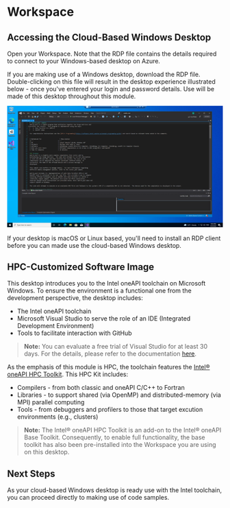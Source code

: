 
# Workspace 

## Accessing the Cloud-Based Windows Desktop 

<!--- RDP on other non-Windows platforms --->

Open your Workspace. Note that the RDP file contains the details required to connect to your Windows-based desktop on Azure. 

If you are making use of a Windows desktop, download the RDP file. Double-clicking on this file will result in the desktop experience illustrated below - once you've entered your login and password details. Use will be made of this desktop throughout this module. 

![oneAPI desktop](https://raw.githubusercontent.com/ianl-terawe/academy/main/hpc/prototyping/media/oneAPIdesktop.png "oneAPI desktop")

If your desktop is macOS or Linux based, you'll need to install an RDP client before you can made use the cloud-based Windows desktop. 

<!--- Please refer to ??? for an RDP client appropriate for your laptop or desktop. --->

## HPC-Customized Software Image 

This desktop introduces you to the Intel oneAPI toolchain on Microsoft Windows. To ensure the environment is a functional one from the development perspective, the desktop includes:

- The Intel oneAPI toolchain 
- Microsoft Visual Studio to serve the role of an IDE (Integrated Development Environment)
- Tools to facilitate interaction with GitHub 

<!--- Visual Studio - license needed? --->

> **Note:**
> You can evaluate a free trial of Visual Studio for at least 30 days. For the details, please refer to the documentation [here](https://learn.microsoft.com/en-us/visualstudio/ide/how-to-unlock-visual-studio?view=vs-2022). 

As the emphasis of this module is HPC, the toolchain features the [Intel® oneAPI HPC Toolkit](https://www.intel.com/content/www/us/en/developer/tools/oneapi/hpc-toolkit.html). This HPC Kit includes:

- Compilers - from both classic and oneAPI C/C++ to Fortran
- Libraries - to support shared (via OpenMP) and distributed-memory (via MPI) parallel computing 
- Tools - from debuggers and profilers to those that target excution environments (e.g., clusters)

> **Note:**
> The Intel® oneAPI HPC Toolkit is an add-on to the Intel® oneAPI Base Toolkit. Consequently, to enable full functionality, the base toolkit has also been pre-installed into the Workspace you are using on this desktop. 

<!--- gcc use --->

## Next Steps 

As your cloud-based Windows desktop is ready use with the Intel toolchain, you can proceed directly to making use of code samples. 